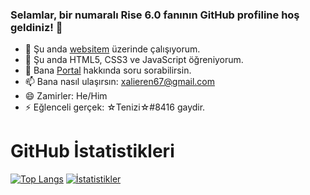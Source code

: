 ### Selamlar, bir numaralı Rise 6.0 fanının GitHub profiline hoş geldiniz! 👋

- 🔭 Şu anda [websitem](https://xalieren.github.io) üzerinde çalışıyorum.
- 🌱 Şu anda HTML5, CSS3 ve JavaScript öğreniyorum.
- 💬 Bana [Portal](https://store.steampowered.com/app/400/Portal) hakkında soru sorabilirsin.
- 📫 Bana nasıl ulaşırsın: [xalieren67@gmail.com](mailto:xalieren67@gmail.com)
- 😄 Zamirler: He/Him
- ⚡ Eğlenceli gerçek: ☆Tenizi☆#8416 gaydir.

# GitHub İstatistikleri
[![Top Langs](https://github-readme-stats.vercel.app/api/top-langs/?username=Xalieren&layout=donut-vertical&theme=tokyonight)](about:blank)
[![İstatistikler](https://github-readme-stats.vercel.app/api?username=Xalieren&show_icons=true&theme=tokyonight)](about:blank)
